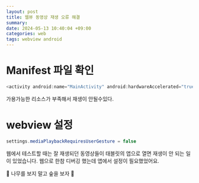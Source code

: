```yaml
---
layout: post
title: 웹뷰 동영상 재생 오류 해결
summary: 
date: 2024-05-13 10:40:04 +09:00
categories: web
tags: webview android
---
```


# Manifest 파일 확인
```java
<activity android:name="MainActivity" android:hardwareAccelerated="true">
```
가용가능한 리소스가 부족해서 재생이 안될수있다.

# webview 설정
```java
settings.mediaPlaybackRequiresUserGesture = false
```

웹에서 테스트할 때는 잘 재생되던 동영상들이 태블릿의 앱으로 열면 재생이 안 되는 일이 있었습니다. 웹으로 한참 디버깅 했는데 앱에서 설정이 필요했었어요.

<span class="h-yellow">🌳 나무를 보지 말고 숲을 보자 🌳</span>